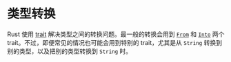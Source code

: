 # 类型转换

Rust 使用 [trait][traits] 解决类型之间的转换问题。最一般的转换会用到 [`From`] 和 [`Into`] 两个 trait。不过，即便常见的情况也可能会用到特别的 trait，尤其是从 `String` 转换到别的类型，以及把别的类型转换到 `String` 时。

[traits]: trait.html
[`From`]: https://rustwiki.org/zh-CN/std/convert/trait.From.html
[`Into`]: https://rustwiki.org/zh-CN/std/convert/trait.Into.html

